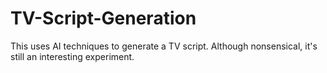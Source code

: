 # TV-Script-Generation
This uses AI techniques to generate a TV script. Although nonsensical, it's still an interesting experiment.
